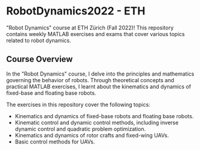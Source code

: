 # RobotDynamics2022 - ETH

"Robot Dynamics" course at ETH Zürich (Fall 2022)! This repository contains weekly MATLAB exercises and exams that cover various topics related to robot dynamics.

## Course Overview

In the "Robot Dynamics" course, I delve into the principles and mathematics governing the behavior of robots. Through theoretical concepts and practical MATLAB exercises, I learnt about the kinematics and dynamics of fixed-base and floating base robots. 

The exercises in this repository cover the following topics:

- Kinematics and dynamics of fixed-base robots and floating base robots.
- Kinematic control and dynamic control methods, including inverse dynamic control and quadratic problem optimization.
- Kinematics and dynamics of rotor crafts and fixed-wing UAVs.
- Basic control methods for UAVs.
